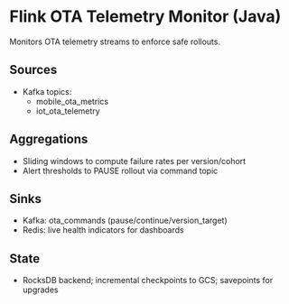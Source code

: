 # Flink OTA Telemetry Monitor (Java)

Monitors OTA telemetry streams to enforce safe rollouts.

## Sources
- Kafka topics:
  - mobile_ota_metrics
  - iot_ota_telemetry

## Aggregations
- Sliding windows to compute failure rates per version/cohort
- Alert thresholds to PAUSE rollout via command topic

## Sinks
- Kafka: ota_commands (pause/continue/version_target)
- Redis: live health indicators for dashboards

## State
- RocksDB backend; incremental checkpoints to GCS; savepoints for upgrades


